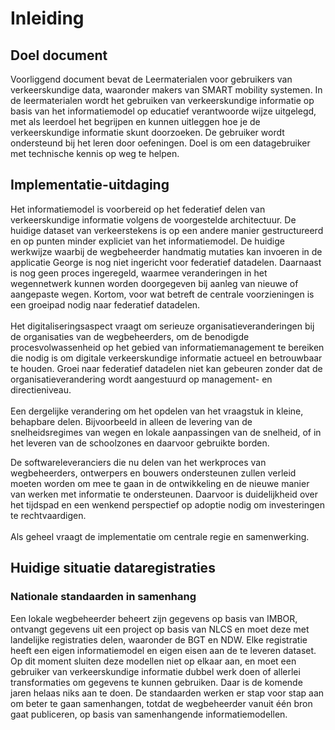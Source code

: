 # Inleiding

## Doel document
Voorliggend document bevat de Leermaterialen voor gebruikers van verkeerskundige data, waaronder makers van SMART mobility systemen. In de leermaterialen wordt het gebruiken van verkeerskundige informatie op basis van het informatiemodel op educatief verantwoorde wijze uitgelegd, met als leerdoel het begrijpen en kunnen uitleggen hoe je de verkeerskundige informatie skunt doorzoeken.  De gebruiker wordt ondersteund bij het leren door oefeningen. Doel is om een datagebruiker met technische kennis op weg te helpen.

## Implementatie-uitdaging

Het informatiemodel is voorbereid op het federatief delen van verkeerskundige informatie volgens de voorgestelde architectuur. 
De huidige dataset van verkeerstekens is op een andere manier gestructureerd en op punten minder expliciet van het informatiemodel. 
De huidige werkwijze waarbij de wegbeheerder handmatig mutaties kan invoeren in de applicatie George is nog niet ingericht voor federatief datadelen. 
Daarnaast is nog geen proces ingeregeld, waarmee veranderingen in het wegennetwerk kunnen worden doorgegeven bij aanleg van nieuwe of aangepaste wegen.
Kortom, voor wat betreft de centrale voorzieningen is een groeipad nodig naar federatief datadelen. 
<br><br>
Het digitaliseringsaspect vraagt om serieuze organisatieveranderingen bij de organisaties van de wegbeheerders, om de benodigde procesvolwassenheid op het gebied van informatiemanagement te bereiken die nodig is om digitale verkeerskundige informatie actueel en betrouwbaar te houden. Groei naar federatief datadelen niet kan gebeuren zonder dat de organisatieverandering wordt aangestuurd op management- en directieniveau.
<br><br>
Een dergelijke verandering om het opdelen van het vraagstuk in kleine, behapbare delen. Bijvoorbeeld in alleen de levering van de snelheidsregimes van wegen en lokale aanpassingen van de snelheid, of in het leveren van de schoolzones en daarvoor gebruikte borden.

De softwareleveranciers die nu delen van het werkproces van wegbeheerders, ontwerpers en bouwers ondersteunen zullen verleid moeten worden om mee te gaan in de ontwikkeling en de nieuwe manier van werken met informatie te ondersteunen. Daarvoor is duidelijkheid over het tijdspad en een wenkend perspectief op adoptie nodig om investeringen te rechtvaardigen.
<br><br>
Als geheel vraagt de implementatie om centrale regie en samenwerking.

## Huidige situatie dataregistraties

### Nationale standaarden in samenhang
Een lokale wegbeheerder beheert zijn gegevens op basis van IMBOR, ontvangt gegevens uit een project op basis van NLCS en moet deze met landelijke registraties delen, waaronder de BGT en NDW. Elke registratie heeft een eigen informatiemodel en eigen eisen aan de te leveren dataset. Op dit moment sluiten deze modellen niet op elkaar aan, en moet een gebruiker van verkeerskundige informatie dubbel werk doen of allerlei transformaties om gegevens te kunnen gebruiken. Daar is de komende jaren helaas niks aan te doen. De standaarden werken er stap voor stap aan om beter te gaan samenhangen, totdat de wegbeheerder vanuit één bron gaat publiceren, op basis van samenhangende informatiemodellen. 



